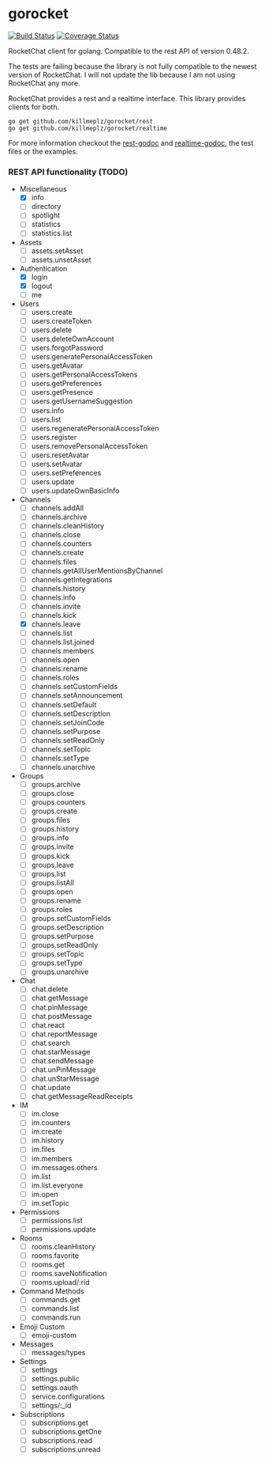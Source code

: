 # gorocket
[![Build Status](https://travis-ci.org/killmeplz/gorocket.svg?branch=master)](https://travis-ci.org/killmeplz/gorocket)
[![Coverage Status](https://coveralls.io/repos/github/killmeplz/gorocket/badge.svg?branch=master)](https://coveralls.io/github/killmeplz/gorocket?branch=master)

RocketChat client for golang. Compatible to the rest API of version 0.48.2.

The tests are failing because the library is not fully compatible to the newest version of RocketChat.
I will not update the lib because I am not using RocketChat any more.

RocketChat provides a rest and a realtime interface. This library provides clients for both.

```
go get github.com/killmeplz/gorocket/rest
go get github.com/killmeplz/gorocket/realtime
```

For more information checkout the [rest-godoc](https://godoc.org/github.com/killmeplz/gorocket/rest) and [realtime-godoc](https://godoc.org/github.com/killmeplz/gorocket/realtime), the test files or the examples.


### REST API functionality (TODO)
- Miscellaneous
    - [X] info
    - [ ] directory
    - [ ] spotlight
    - [ ] statistics
    - [ ] statistics.list
- Assets
    - [ ] assets.setAsset
    - [ ] assets.unsetAsset
- Authentication
    - [X] login
    - [X] logout
    - [ ] me
- Users
    - [ ] users.create
    - [ ] users.createToken
    - [ ] users.delete
    - [ ] users.deleteOwnAccount
    - [ ] users.forgotPassword
    - [ ] users.generatePersonalAccessToken
    - [ ] users.getAvatar
    - [ ] users.getPersonalAccessTokens
    - [ ] users.getPreferences
    - [ ] users.getPresence
    - [ ] users.getUsernameSuggestion
    - [ ] users.info
    - [ ] users.list
    - [ ] users.regeneratePersonalAccessToken
    - [ ] users.register
    - [ ] users.removePersonalAccessToken
    - [ ] users.resetAvatar
    - [ ] users.setAvatar
    - [ ] users.setPreferences
    - [ ] users.update
    - [ ] users.updateOwnBasicInfo
- Channels
	- [ ] channels.addAll
	- [ ] channels.archive
	- [ ] channels.cleanHistory
	- [ ] channels.close
	- [ ] channels.counters
	- [ ] channels.create
	- [ ] channels.files
	- [ ] channels.getAllUserMentionsByChannel
	- [ ] channels.getIntegrations
	- [ ] channels.history
	- [ ] channels.info
	- [ ] channels.invite
	- [ ] channels.kick
	- [X] channels.leave
	- [ ] channels.list
	- [ ] channels.list.joined
	- [ ] channels.members
	- [ ] channels.open
	- [ ] channels.rename
	- [ ] channels.roles
	- [ ] channels.setCustomFields
	- [ ] channels.setAnnouncement
	- [ ] channels.setDefault
	- [ ] channels.setDescription
	- [ ] channels.setJoinCode
	- [ ] channels.setPurpose
	- [ ] channels.setReadOnly
	- [ ] channels.setTopic
	- [ ] channels.setType
	- [ ] channels.unarchive
- Groups
	- [ ] groups.archive
	- [ ] groups.close
	- [ ] groups.counters
	- [ ] groups.create
	- [ ] groups.files
	- [ ] groups.history
	- [ ] groups.info
	- [ ] groups.invite
	- [ ] groups.kick
	- [ ] groups.leave
	- [ ] groups.list
	- [ ] groups.listAll
	- [ ] groups.open
	- [ ] groups.rename
	- [ ] groups.roles
	- [ ] groups.setCustomFields
	- [ ] groups.setDescription
	- [ ] groups.setPurpose
	- [ ] groups.setReadOnly
	- [ ] groups.setTopic
	- [ ] groups.setType
	- [ ] groups.unarchive
- Chat
	- [ ] chat.delete
	- [ ] chat.getMessage
	- [ ] chat.pinMessage
	- [ ] chat.postMessage
	- [ ] chat.react
	- [ ] chat.reportMessage
	- [ ] chat.search
	- [ ] chat.starMessage
	- [ ] chat.sendMessage
	- [ ] chat.unPinMessage
	- [ ] chat.unStarMessage
	- [ ] chat.update
	- [ ] chat.getMessageReadReceipts
- IM
	- [ ] im.close
	- [ ] im.counters
	- [ ] im.create
	- [ ] im.history
	- [ ] im.files
	- [ ] im.members
	- [ ] im.messages.others
	- [ ] im.list
	- [ ] im.list.everyone
	- [ ] im.open
	- [ ] im.setTopic
- Permissions
    - [ ] permissions.list
    - [ ] permissions.update
- Rooms
	- [ ] rooms.cleanHistory
	- [ ] rooms.favorite
	- [ ] rooms.get
	- [ ] rooms.saveNotification
	- [ ] rooms.upload/:rid
- Command Methods
    - [ ] commands.get
    - [ ] commands.list
    - [ ] commands.run
- Emoji Custom
    - [ ] emoji-custom
- Messages
    - [ ] messages/types
- Settings
    - [ ] settings
	- [ ] settings.public
	- [ ] settings.oauth
	- [ ] service.configurations
    - [ ] settings/:_id
- Subscriptions
	- [ ] subscriptions.get
	- [ ] subscriptions.getOne
	- [ ] subscriptions.read
	- [ ] subscriptions.unread